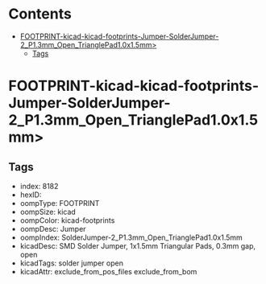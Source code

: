 



Contents
========

* [FOOTPRINT-kicad-kicad-footprints-Jumper-SolderJumper-2_P1.3mm_Open_TrianglePad1.0x1.5mm>](#footprint-kicad-kicad-footprints-jumper-solderjumper-2_p13mm_open_trianglepad10x15mm)
	* [Tags](#tags)

# FOOTPRINT-kicad-kicad-footprints-Jumper-SolderJumper-2_P1.3mm_Open_TrianglePad1.0x1.5mm>

## Tags

- index: 8182
- hexID: 
- oompType: FOOTPRINT
- oompSize: kicad
- oompColor: kicad-footprints
- oompDesc: Jumper
- oompIndex: SolderJumper-2_P1.3mm_Open_TrianglePad1.0x1.5mm
- kicadDesc: SMD Solder Jumper, 1x1.5mm Triangular Pads, 0.3mm gap, open
- kicadTags: solder jumper open
- kicadAttr: exclude_from_pos_files exclude_from_bom
